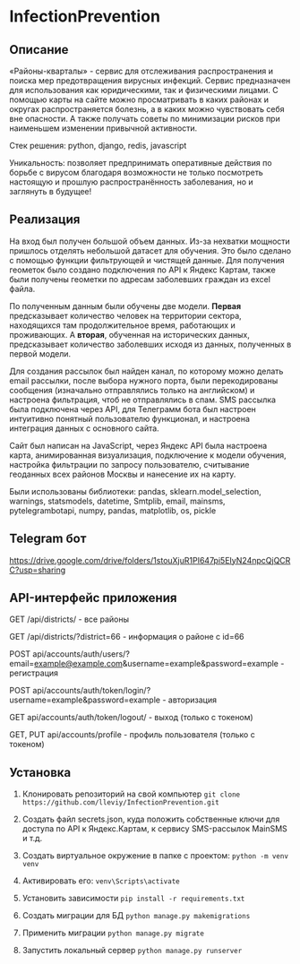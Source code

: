 # InfectionPrevention
## Описание
«Районы-кварталы» - сервис для отслеживания распространения и поиска мер предотвращения вирусных инфекций. Сервис предназначен для использования как юридическими, так и физическими лицами. С помощью карты на сайте можно просматривать в каких районах и округах распространяется болезнь, а в каких можно чувствовать себя вне опасности. А также получать советы по минимизации рисков при наименьшем изменении привычной активности.

Стек решения: python, django, redis, javascript

Уникальность: позволяет предпринимать оперативные действия по борьбе с вирусом благодаря возможности не только посмотреть настоящую и прошлую распространённость заболевания, но и заглянуть в будущее! 

## Реализация
На вход был получен большой объем данных. Из-за нехватки мощности пришлось отделять небольшой датасет для обучения. Это было сделано с помощью функции фильтрующей и чистящей данные. Для получения геометок было создано подключения по API к Яндекс Картам, также были получены геометки по адресам заболевших граждан из excel файла.

По полученным данным были обучены две модели. **Первая** предсказывает количество человек на территории сектора, находящихся там продолжительное время, работающих и проживающих. А **вторая**, обученная на исторических данных, предсказывает количество заболевших исходя из данных, полученных в первой модели.

Для создания рассылок был найден канал, по которому можно делать email рассылки, после выбора нужного порта, были перекодированы сообщения (изначально отправлялись только на английском) и настроена фильтрация, чтоб не отправлялись в спам. SMS рассылка была подключена через API, для Телеграмм бота был настроен интуитивно понятный пользователю функционал, и настроена интеграция данных с основного сайта.

Сайт был написан на JavaScript, через Яндекс API была настроена карта, анимированная визуализация, подключение к модели обучения, настройка фильтрации по запросу пользователю,  считывание геоданных всех районов Москвы и нанесение их на карту. 

Были использованы библиотеки: pandas, sklearn.model_selection, warnings, statsmodels, datetime, Smtplib, email, mainsms, pytelegrambotapi, numpy, pandas, matplotlib, os, pickle

## Telegram бот

https://drive.google.com/drive/folders/1stouXjuR1PI647pi5EIyN24npcQjQCRC?usp=sharing

## API-интерфейс приложения

GET /api/districts/ - все районы

GET /api/districts/?district=66 - информация о районе с id=66 

POST api/accounts/auth/users/?email=example@example.com&username=example&password=example - регистрация

POST api/accounts/auth/token/login/?username=example&password=example - авторизация

GET api/accounts/auth/token/logout/ - выход (только с токеном)

GET, PUT api/accounts/profile - профиль пользователя (только с токеном)

## Установка
1. Клонировать репозиторий на свой компьютер ```git clone https://github.com/lleviy/InfectionPrevention.git```

2. Создать файл secrets.json, куда положить собственные ключи для доступа по API к Яндекс.Картам, к сервису SMS-рассылок MainSMS и т.д.

2. Создать виртуальное окружение в папке с проектом: ```python -m venv venv```

3. Активировать его: ```venv\Scripts\activate```

4. Установить зависимости ```pip install -r requirements.txt```

5. Создать миграции для БД ```python manage.py makemigrations```

6. Применить миграции ```python manage.py migrate```

7. Запустить локальный сервер ```python manage.py runserver```
